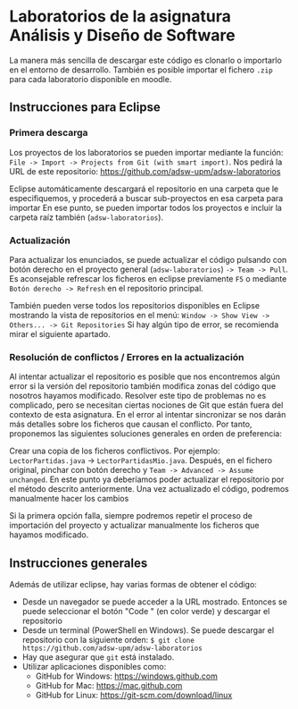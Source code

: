 # Laboratorios de la asignatura Análisis y Diseño de Software

La manera más sencilla de descargar este código es clonarlo o importarlo en el entorno de desarrollo.
También es posible importar el fichero `.zip` para cada laboratorio disponible en moodle.

## Instrucciones para Eclipse

### Primera descarga

Los proyectos de los laboratorios se pueden importar mediante la función: `File -> Import -> Projects from Git (with smart import)`.
Nos pedirá la URL de este repositorio: https://github.com/adsw-upm/adsw-laboratorios

Eclipse automáticamente descargará el repositorio en una carpeta que le especifiquemos, y procederá a buscar sub-proyectos en esa carpeta para importar
En ese punto, se pueden importar todos los proyectos e incluir la carpeta raíz también (`adsw-laboratorios`).

### Actualización

Para actualizar los enunciados, se puede actualizar el código pulsando con botón derecho en el proyecto general (`adsw-laboratorios`) `-> Team -> Pull`.
Es aconsejable refrescar los ficheros en eclipse previamente `F5` o mediante `Botón derecho -> Refresh` en el repositorio principal.

También pueden verse todos los repositorios disponibles en Eclipse mostrando la vista de repositorios en el menú: `Window -> Show View -> Others... -> Git Repositories`
Si hay algún tipo de error, se recomienda mirar el siguiente apartado.

### Resolución de conflictos / Errores en la actualización

Al intentar actualizar el repositorio es posible que nos encontremos algún error si la versión del repositorio también modifica zonas del código que nosotros hayamos modificado.
Resolver este tipo de problemas no es complicado, pero se necesitan ciertas nociones de Git que están fuera del contexto de esta asignatura.
En el error al intentar sincronizar se nos darán más detalles sobre los ficheros que causan el conflicto.
Por tanto, proponemos las siguientes soluciones generales en orden de preferencia:


Crear una copia de los ficheros conflictivos. Por ejemplo: `LectorPartidas.java` -> `LectorPartidasMio.java`.
Después, en el fichero original, pinchar con botón derecho y `Team -> Advanced -> Assume unchanged`. 
En este punto ya deberíamos poder actualizar el repositorio por el método descrito anteriormente.
Una vez actualizado el código, podremos manualmente hacer los cambios

Si la primera opción falla, siempre podremos repetir el proceso de importación del proyecto y actualizar manualmente los ficheros que hayamos modificado.


## Instrucciones generales

Además de utilizar eclipse, hay varias formas de obtener el código:

* Desde un navegador se puede acceder a la URL mostrado. Entonces se puede seleccionar el botón "Code " (en color verde) y descargar el repositorio 
* Desde un terminal (PowerShell en Windows). Se puede descargar el repositorio con la siguiente orden: `$ git clone https://github.com/adsw-upm/adsw-laboratorios`
* Hay que asegurar que `git` está instalado.
* Utilizar aplicaciones disponibles como: 
    * GitHub for Windows: https://windows.github.com
    * GitHub for Mac: https://mac.github.com
    * GitHub for Linux: https://git-scm.com/download/linux
